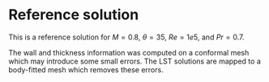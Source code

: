 # Reference solution

This is a reference solution for $M=0.8$, $\theta=35$, $Re=1e5$, 
and $Pr=0.7$.

The wall and thickness information was computed on a conformal 
mesh which may introduce some small errors.   The LST solutions
are mapped to a body-fitted mesh which removes these errors.


